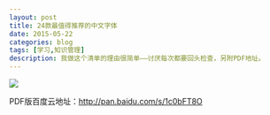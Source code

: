 ```yaml
---
layout: post
title: 24款最值得推荐的中文字体
date: 2015-05-22
categories: blog
tags: [学习,知识管理]
description: 我做这个清单的理由很简单——讨厌每次都要回头检查，另附PDF地址。
---
```



![](http://cnfeat.qiniudn.com/24-chinese-fonts-1.jpg)

PDF版百度云地址：http://pan.baidu.com/s/1c0bFT8O
